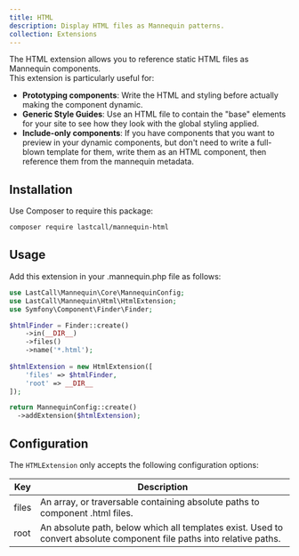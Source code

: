 ```yaml
---
title: HTML
description: Display HTML files as Mannequin patterns.
collection: Extensions
---
```

The HTML extension allows you to reference static HTML files as Mannequin components.  
This extension is particularly useful for:
* **Prototyping components**: Write the HTML and styling before actually making the component dynamic.
* **Generic Style Guides**: Use an HTML file to contain the "base" elements for your site to see how they look with the global styling applied.
* **Include-only components**: If you have components that you want to preview in your dynamic components, but don't need to write a full-blown template for them, write them as an HTML component, then reference them from the mannequin metadata.

## Installation
Use Composer to require this package:
```bash
composer require lastcall/mannequin-html
```

## Usage

Add this extension in your .mannequin.php file as follows:
```php
use LastCall\Mannequin\Core\MannequinConfig;
use LastCall\Mannequin\Html\HtmlExtension;
use Symfony\Component\Finder\Finder;

$htmlFinder = Finder::create()
    ->in(__DIR__)
    ->files()
    ->name('*.html');
    
$htmlExtension = new HtmlExtension([
    'files' => $htmlFinder,
    'root' => __DIR__
]);

return MannequinConfig::create()
  ->addExtension($htmlExtension);
```

## Configuration

The `HTMLExtension` only accepts the following configuration options:

| Key | Description |
| --- | ----------- |
| files | An array, or traversable containing absolute paths to component .html files. |
| root  | An absolute path, below which all templates exist.  Used to convert absolute component file paths into relative paths. |
